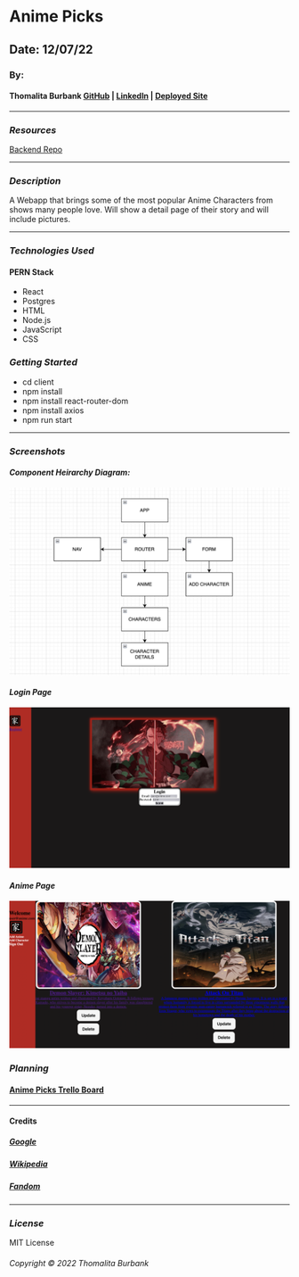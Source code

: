 # Anime Picks

<!-- ![](https://) -->

## Date: 12/07/22

### By:

#### Thomalita Burbank [GitHub](https://github.com/thomalita) | [LinkedIn](https://www.linkedin.com/in/thomalita-burbank/) | [Deployed Site](https://anime-picks-frontend.herokuapp.com/)

---

### **_Resources_**

[Backend Repo](https://github.com/thomalita/tomtom)



---

### **_Description_**

A Webapp that brings some of the most popular Anime Characters from shows many people love. Will show a detail page of their story and will include pictures.  

---

### **_Technologies Used_**

#### PERN Stack

- React
- Postgres
- HTML
- Node.js
- JavaScript
- CSS

### **_Getting Started_**

- cd client
- npm install
- npm install react-router-dom
- npm install axios
- npm run start
---
### **_Screenshots_**

#### **_Component Heirarchy Diagram:_**

![Component Heirarchy Diagram](./images/anime_picksCHD.png)

#### **_Login Page_**

![Login Page](./images/Screen%20Shot%202022-12-14%20at%206.04.41%20PM.png)

#### **_Anime Page_**

![Anime Page](./images/Screen%20Shot%202022-12-14%20at%206.11.09%20PM.png)

### **_Planning_**

#### [Anime Picks Trello Board](https://trello.com/c/sZIkGFng/1-anime-picks)

---
#### Credits
##### [Google](www.google.com)
##### [Wikipedia](https://en.wikipedia.org/wiki/Attack_on_Titan)
##### [Fandom](https://www.fandom.com/)
---


### **_License_**

MIT License

###### Copyright &copy; 2022 Thomalita Burbank
